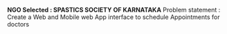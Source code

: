 **NGO Selected : SPASTICS SOCIETY OF KARNATAKA**
Problem statement : 
Create a Web and Mobile web App interface to schedule Appointments for doctors